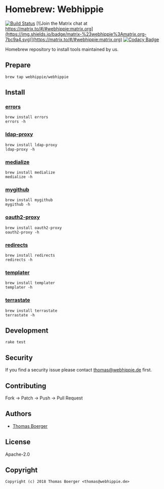 # Homebrew: Webhippie

[![Build Status](http://cloud.drone.io/api/badges/webhippie/homebrew-webhippie/status.svg)](http://cloud.drone.io/webhippie/homebrew-webhippie)
[![Join the Matrix chat at https://matrix.to/#/#webhippie:matrix.org](https://img.shields.io/badge/matrix-%23webhippie%3Amatrix.org-7bc9a4.svg)](https://matrix.to/#/#webhippie:matrix.org)
[![Codacy Badge](https://api.codacy.com/project/badge/Grade/80082dcc967e4ec2be2792585a032e90)](https://www.codacy.com/gh/webhippie/homebrew-webhippie?utm_source=github.com&amp;utm_medium=referral&amp;utm_content=webhippie/homebrew-webhippie&amp;utm_campaign=Badge_Grade)

Homebrew repository to install tools maintained by us.

## Prepare

```console
brew tap webhippie/webhippie
```

## Install

### [errors](https://github.com/webhippie/errors)

```console
brew install errors
errors -h
```

### [ldap-proxy](https://github.com/webhippie/ldap-proxy)

```console
brew install ldap-proxy
ldap-proxy -h
```

### [medialize](https://github.com/webhippie/medialize)

```console
brew install medialize
medialize -h
```

### [mygithub](https://github.com/webhippie/mygithub)

```console
brew install mygithub
mygithub -h
```

### [oauth2-proxy](https://github.com/webhippie/oauth2-proxy)

```console
brew install oauth2-proxy
oauth2-proxy -h
```

### [redirects](https://github.com/webhippie/redirects)

```console
brew install redirects
redirects -h
```

### [templater](https://github.com/webhippie/templater)

```console
brew install templater
templater -h
```

### [terrastate](https://github.com/webhippie/terrastate)

```console
brew install terrastate
terrastate -h
```

## Development

```console
rake test
```

## Security

If you find a security issue please contact thomas@webhippie.de first.

## Contributing

Fork -> Patch -> Push -> Pull Request

## Authors

*  [Thomas Boerger](https://github.com/tboerger)

## License

Apache-2.0

## Copyright

```console
Copyright (c) 2018 Thomas Boerger <thomas@webhippie.de>
```
